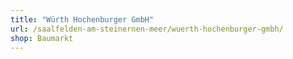 ```yaml
---
title: "Würth Hochenburger GmbH"
url: /saalfelden-am-steinernen-meer/wuerth-hochenburger-gmbh/
shop: Baumarkt
---
```

